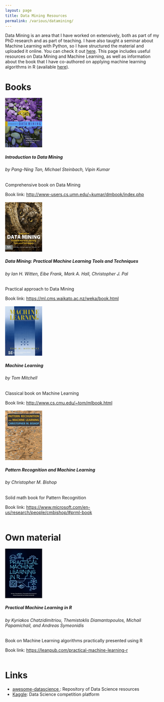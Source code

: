 ```yaml
---
layout: page
title: Data Mining Resources
permalink: /various/datamining/
---
```


Data Mining is an area that I have worked on extensively, both as part of my PhD research and as part of
teaching. I have also taught a seminar about Machine Learning with Python, so I have structured the
material and uploaded it online. You can check it out <a href="https://thdiaman.github.io/machinelearning/">here</a>.
This page includes useful resources on Data Mining and Machine Learning, as well as information
about the book that I have co-authored on applying machine learning algorithms in R (available
<a target="_blank" href="https://leanpub.com/practical-machine-learning-r">here</a>).

<h1>Books</h1>

<div class="row">
    <div class="col-md-6 col-lg-6 col-sm-12 col-xs-12">
      <img class="alignleft" src="/images/books/IntroductionToDataMining.png" style="width: 120px; height: 160px;"/>
      <h5>Introduction to Data Mining</h5>
      <h6>by Pang-Ning Tan, Michael Steinbach, Vipin Kumar</h6>
      <p>Comprehensive book on Data Mining</p>
      Book link: <a target="_blank" href="http://www-users.cs.umn.edu/~kumar/dmbook/index.php">http://www-users.cs.umn.edu/~kumar/dmbook/index.php</a>
      <br/><br/>
    </div>
    <div class="col-md-6 col-lg-6 col-sm-12 col-xs-12">
      <img class="alignleft" src="/images/books/PracticalMachineLearning.png" style="width: 120px; height: 160px;"/>
      <h5>Data Mining: Practical Machine Learning Tools and Techniques</h5>
      <h6>by Ian H. Witten, Eibe Frank, Mark A. Hall, Christopher J. Pal</h6>
      <p>Practical approach to Data Mining</p>
      Book link: <a target="_blank" href="https://ml.cms.waikato.ac.nz/weka/book.html">https://ml.cms.waikato.ac.nz/weka/book.html</a>
      <br/><br/>
    </div>
    <div class="col-md-6 col-lg-6 col-sm-12 col-xs-12">
      <img class="alignleft" src="/images/books/MachineLearning.png" style="width: 120px; height: 160px;"/>
      <h5>Machine Learning</h5>
      <h6>by Tom Mitchell</h6>
      <p>Classical book on Machine Learning</p>
      Book link: <a target="_blank" href="http://www.cs.cmu.edu/~tom/mlbook.html">http://www.cs.cmu.edu/~tom/mlbook.html</a>
      <br/><br/>
    </div>
    <div class="col-md-6 col-lg-6 col-sm-12 col-xs-12">
      <img class="alignleft" src="/images/books/PatternRecognition.png" style="width: 120px; height: 160px;"/>
      <h5>Pattern Recognition and Machine Learning</h5>
      <h6>by Christopher M. Bishop</h6>
      <p>Solid math book for Pattern Recognition</p>
      Book link: <a target="_blank" href="https://www.microsoft.com/en-us/research/people/cmbishop/#prml-book">https://www.microsoft.com/en-us/research/people/cmbishop/#prml-book</a>
      <br/><br/>
    </div>
</div>

<h1>Own material</h1>
<div class="row">
    <div class="col-md-12 col-lg-12 col-sm-12 col-xs-12">
      <img class="alignleft" src="/images/books/PracticalMachineLearningInR.png" style="width: 120px; height: 160px;"/>
      <h5>Practical Machine Learning in R</h5>
      <h6>by Kyriakos Chatzidimitriou, Themistoklis Diamantopoulos, Michail Papamichail, and Andreas Symeonidis</h6>
      <p>Book on Machine Learning algorithms practically presented using R</p>
      Book link: <a target="_blank" href="https://leanpub.com/practical-machine-learning-r">https://leanpub.com/practical-machine-learning-r</a>
      <br/><br/>
    </div>
</div>


<h1>Links</h1>
<ul>
  <li><a target="_blank" href="https://github.com/bulutyazilim/awesome-datascience">awesome-datascience
</a>: Repository of Data Science resources</li>
  <li><a target="_blank" href="https://www.kaggle.com/">Kaggle</a>: Data Science competition platform</li>
</ul>
 
